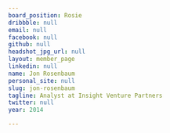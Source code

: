 ```yaml
---
board_position: Rosie
dribbble: null
email: null
facebook: null
github: null
headshot_jpg_url: null
layout: member_page
linkedin: null
name: Jon Rosenbaum
personal_site: null
slug: jon-rosenbaum
tagline: Analyst at Insight Venture Partners
twitter: null
year: 2014

---
```

